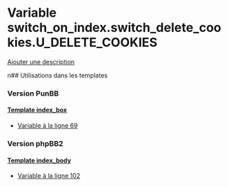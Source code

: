 # Variable switch_on_index.switch_delete_cookies.U_DELETE_COOKIES
[Ajouter une description](https://fa-tvars.appspot.com/switch_on_index.switch_delete_cookies.U_DELETE_COOKIES)

n## Utilisations dans les templates

### Version PunBB

#### [Template index_box](punbb/index_box.md)
* [Variable à la ligne 69](../punbb/index_box.tpl#L69)

### Version phpBB2

#### [Template index_body](subsilver/index_body.md)
* [Variable à la ligne 102](../subsilver/index_body.tpl#L102)